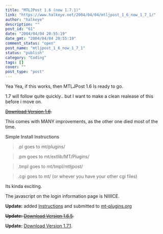 ```yaml
---
title: "MTLJPost 1.6 (now 1.7.1)"
link: "https://www.halkeye.net/2004/04/04/mtljpost_1_6_now_1_7_1/"
author: "halkeye"
description: ""
post_id: "61"
date: "2004/04/04 20:55:19"
date_gmt: "2004/04/04 20:55:19"
comment_status: "open"
post_name: "mtljpost_1_6_now_1_7_1"
status: "publish"
category: "Coding"
tags: []
cover: ""
post_type: "post"
---
```


Yea Yea, if this works, then MTLJPost 1.6 Is ready to go.  

1.7 will follow quite quickly.. but I want to make a clean realease of this before i move on.

<s>[Download Version 1.6](http://www.halkeye.net/files/?file=MTLJPost.1.6.tgz).</s>

This comes with MANY improvements, as the other one died most of the time.

Simple Install Instructions  

> .pl goes to mt/plugins/  

> .pm goes to mt/extlib/MT/Plugins/  

> .tmpl goes to mt/tmpl/mtljpost/  

> .cgi goes to mt/ (or whever you have your other cgi files)

Its kinda exciting.

The javascript on the login information page is NIIIICE.

**Update:** added [Instructions](http://www.kodekoan.com/project/MTLJPost) and submitted to [mt-plugins.org](http://www.mt-plugins.org)

<s>**Update:** [Download Version 1.6.5](http://www.halkeye.net/files/?file=MTLJPost.1.6.5.tgz).</s>

**Update:** [Download Version 1.7.1](http://www.halkeye.net/files/?file=MTLJPost.1.7.1.tgz).